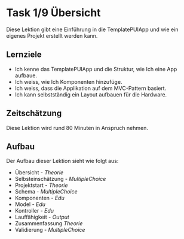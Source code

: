 # Task 1/9 Übersicht
Diese Lektion gibt eine Einführung in die TemplatePUIApp und wie ein eigenes Projekt erstellt werden kann.

## Lernziele
- Ich kenne das TemplatePUIApp und die Struktur, wie Ich eine App aufbaue.
- Ich weiss, wie Ich Komponenten hinzufüge.
- Ich weiss, dass die Applikation auf dem MVC-Pattern basiert.
- Ich kann selbstständig ein Layout aufbauen für die Hardware.

## Zeitschätzung
Diese Lektion wird rund 80 Minuten in Anspruch nehmen.

## Aufbau
Der Aufbau dieser Lektion sieht wie folgt aus:

- Übersicht - *Theorie*
- Selbsteinschätzung - *MultipleChoice*
- Projektstart - *Theorie*
- Schema - *MultipleChoice*
- Komponenten - *Edu*
- Model - *Edu*
- Kontroller - *Edu*
- Lauffähigkeit - *Output*
- Zusammenfassung *Theorie*
- Validierung - *MultipleChoice*